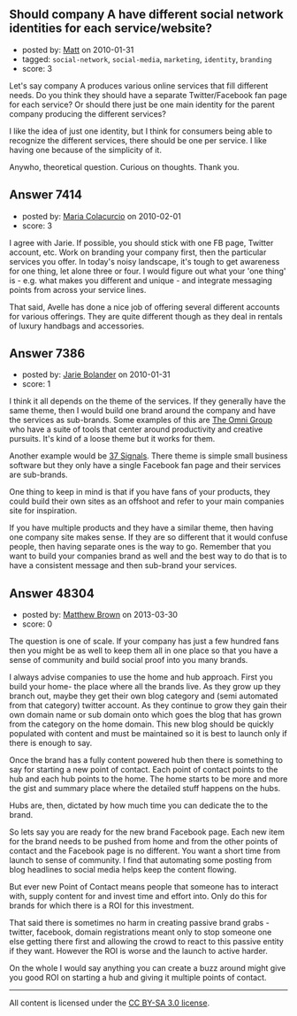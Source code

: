 ## Should company A have different social network identities for each service/website?

- posted by: [Matt](https://stackexchange.com/users/-1/1653-matt) on 2010-01-31
- tagged: `social-network`, `social-media`, `marketing`, `identity`, `branding`
- score: 3

Let's say company A produces various online services that fill different needs. Do you think they should have a separate Twitter/Facebook fan page for each service? Or should there just be one main identity for the parent company producing the different services?

I like the idea of just one identity, but I think for consumers being able to recognize the different services, there should be one per service. I like having one because of the simplicity of it.

Anywho, theoretical question. Curious on thoughts. Thank you.


## Answer 7414

- posted by: [Maria Colacurcio](https://stackexchange.com/users/-1/613-maria-colacurcio) on 2010-02-01
- score: 3

I agree with Jarie.  If possible, you should stick with one FB page, Twitter account, etc.  Work on branding your company first, then the particular services you offer.  In today's noisy landscape, it's tough to get awareness for one thing, let alone three or four.  I would figure out what your 'one thing' is - e.g. what makes you different and unique - and integrate messaging points from across your service lines.  

That said, Avelle has done a nice job of offering several different accounts for various offerings.  They are quite different though as they deal in rentals of luxury handbags and accessories.


## Answer 7386

- posted by: [Jarie Bolander](https://stackexchange.com/users/-1/585-jarie-bolander) on 2010-01-31
- score: 1

<p>I think it all depends on the theme of the services. If they generally have the same theme, then I would build one brand around the company and have the services as sub-brands. Some examples of this are <a href="http://www.omnigroup.com/" rel="nofollow">The Omni Group</a> who have a suite of tools that center around productivity and creative pursuits. It's kind of a loose theme but it works for them.</p>

<p>Another example would be <a href="http://37signals.com/" rel="nofollow">37 Signals</a>. There theme is simple small business software but they only have a single Facebook fan page and their services are sub-brands.</p>

<p>One thing to keep in mind is that if you have fans of your products, they could build their own sites as an offshoot and refer to your main companies site for inspiration.</p>

<p>If you have multiple products and they have a similar theme, then having one company site makes sense. If they are so different that it would confuse people, then having separate ones is the way to go. Remember that you want to build your companies brand as well and the best way to do that is to have a consistent message and then sub-brand your services.</p>



## Answer 48304

- posted by: [Matthew Brown](https://stackexchange.com/users/-1/24003-matthew-brown) on 2013-03-30
- score: 0

The question is one of scale. If your company has just a few hundred fans then you might be as well to keep them all in one place so that you have a sense of community and build social proof into you many brands.

I always advise companies to use the home and hub approach. First you build your home- the place where all the brands live. As they grow up they branch out, maybe they get their own blog category and (semi automated from that category) twitter account. As they continue to grow they gain their own domain name or sub domain onto which goes the blog that has grown from the category on the home domain. This new blog should be quickly populated with content and must be maintained so it is best to launch only if there is enough to say.

Once the brand has a fully content powered hub then there is something to say for starting a new point of contact. Each point of contact points to the hub and each hub points to the home. The home starts to be more and more the gist and summary place where the detailed stuff happens on the hubs.

Hubs are, then, dictated by how much time you can dedicate the to the brand. 

So lets say you are ready for the new brand Facebook page. Each new item for the brand needs to be pushed from home and from the other points of contact and the Facebook page is no different. You want a short time from launch to sense of community. I find that automating some posting from blog headlines to social media helps keep the content flowing.

But ever new Point of Contact means people that someone has to interact with, supply content for and invest time and effort into. Only do this for brands for which there is a ROI for this investment.

That said there is sometimes no harm in creating passive brand grabs - twitter, facebook, domain registrations meant only to stop someone one else getting there first and allowing the crowd to react to this passive entity if they want. However the ROI is worse and the launch to active harder.

On the whole I would say anything you can create a buzz around might give you good ROI on starting a hub and giving it multiple points of contact.



---

All content is licensed under the [CC BY-SA 3.0 license](https://creativecommons.org/licenses/by-sa/3.0/).
